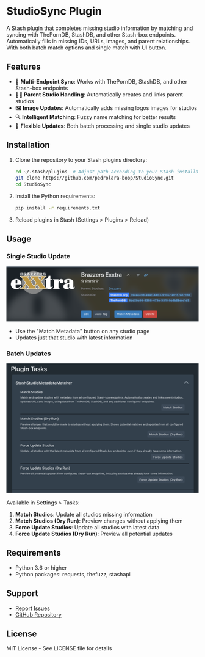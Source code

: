 # StudioSync Plugin

A Stash plugin that completes missing studio information by matching and syncing with ThePornDB, StashDB, and other Stash-box endpoints. Automatically fills in missing IDs, URLs, images, and parent relationships. With both batch match options and single match with UI button.

## Features

- 🔄 **Multi-Endpoint Sync**: Works with ThePornDB, StashDB, and other Stash-box endpoints
- 👨‍👦 **Parent Studio Handling**: Automatically creates and links parent studios
- 🖼️ **Image Updates**: Automatically adds missing logos images for studios
- 🔍 **Intelligent Matching**: Fuzzy name matching for better results
- 🎯 **Flexible Updates**: Both batch processing and single studio updates

## Installation

1. Clone the repository to your Stash plugins directory:
   ```bash
   cd ~/.stash/plugins  # Adjust path according to your Stash installation
   git clone https://github.com/pedrolara-boop/StudioSync.git
   cd StudioSync
   ```

2. Install the Python requirements:
   ```bash
   pip install -r requirements.txt
   ```

3. Reload plugins in Stash (Settings > Plugins > Reload)

## Usage

### Single Studio Update
![Match Button](button.png)
- Use the "Match Metadata" button on any studio page
- Updates just that studio with latest information

### Batch Updates
![Plugin Tasks](screenshot.png)

Available in Settings > Tasks:
1. **Match Studios**: Update all studios missing information
2. **Match Studios (Dry Run)**: Preview changes without applying them
3. **Force Update Studios**: Update all studios with latest data
4. **Force Update Studios (Dry Run)**: Preview all potential updates

## Requirements

- Python 3.6 or higher
- Python packages: requests, thefuzz, stashapi

## Support

- [Report Issues](https://github.com/pedrolara-boop/StudioSync/issues)
- [GitHub Repository](https://github.com/pedrolara-boop/StudioSync)

## License

MIT License - See LICENSE file for details 